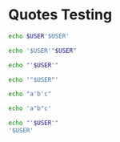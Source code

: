 # Quotes Testing

```bash
echo $USER'$USER'
```

```bash
echo '$USER'"$USER"
```

```bash
echo "'$USER'"

echo '"$USER"'

echo "a'b'c"

echo 'a"b"c'
```

```bash
echo "'$USER'"
'$USER'
```
